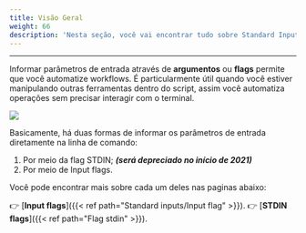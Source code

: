 ```yaml
---
title: Visão Geral
weight: 66
description: 'Nesta seção, você vai encontrar tudo sobre Standard Inputs.'
---
```


---

Informar parâmetros de entrada através de **argumentos** ou **flags** permite que você automatize workflows. É particularmente útil quando você estiver manipulando outras ferramentas dentro do script, assim você automatiza operações sem precisar interagir com o terminal.

![](/shared/standard-inputs.png)

Basicamente, há duas formas de informar os parâmetros de entrada diretamente na linha de comando:

1. Por meio da flag STDIN; _**(será depreciado no início de 2021)**_
2. Por meio de Input flags.

Você pode encontrar mais sobre cada um deles nas paginas abaixo:

👉 [**Input flags**]({{< ref path="Standard inputs/Input flag" >}}).
👉 [**STDIN flags**]({{< ref path="Flag stdin" >}}).
